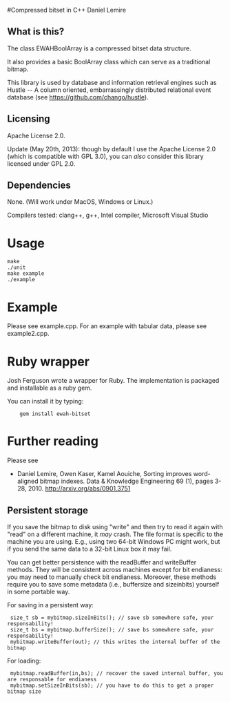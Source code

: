 #Compressed bitset in C++
Daniel Lemire



## What is this? 

The class EWAHBoolArray is a compressed bitset data structure.

It also provides a basic BoolArray class which can serve as a traditional
bitmap.

This library is used by database and information retrieval engines
such as Hustle -- A column oriented, embarrassingly distributed relational 
event database (see https://github.com/chango/hustle).

## Licensing 

Apache License 2.0. 

Update (May 20th, 2013): though by default I use the Apache License 2.0 (which is compatible with GPL 3.0), you can *also* consider this library licensed under GPL 2.0. 


## Dependencies 

None. (Will work under MacOS, Windows or Linux.)

Compilers tested: clang++, g++, Intel compiler, Microsoft Visual Studio

# Usage 

    make
    ./unit
    make example
    ./example

# Example 

Please see example.cpp.
For an example with tabular data, please see example2.cpp.

# Ruby wrapper 

Josh Ferguson wrote a wrapper for Ruby. 
The implementation is packaged and installable as a ruby gem.

You can install it by typing:

        gem install ewah-bitset

# Further reading 

Please see

* Daniel Lemire, Owen Kaser, Kamel Aouiche, Sorting improves
word-aligned bitmap indexes. Data & Knowledge Engineering 69 (1),
pages 3-28, 2010.
http://arxiv.org/abs/0901.3751


## Persistent storage 

If you save the bitmap to disk using "write" and then try to read it again with "read" on a different machine, it *may* crash. The file format is specific to the machine you are using. E.g., using two 64-bit Windows PC might work, but if you send the same data to a 32-bit Linux box it may fail.

You can get better persistence with the readBuffer and writeBuffer methods. They will be consistent across machines except for bit endianess: you may need to manually check bit endianess. Moreover, these methods require you to save some metadata (i.e., buffersize and sizeinbits) yourself in some portable way.


For saving in a persistent way:

     size_t sb = mybitmap.sizeInBits(); // save sb somewhere safe, your responsability!
     size_t bs = mybitmap.bufferSize(); // save bs somewhere safe, your responsability!
     mybitmap.writeBuffer(out); // this writes the internal buffer of the bitmap


For loading:

     mybitmap.readBuffer(in,bs); // recover the saved internal buffer, you are responsable for endianess
     mybitmap.setSizeInBits(sb); // you have to do this to get a proper bitmap size